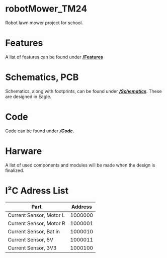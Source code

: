# robotMower_TM24
Robot lawn mower project for school.

# Features
A list of features can be found under [<b>/Features</b>](/Features.md)

# Schematics, PCB
Schematics, along with footprints, can be found under [<b>*/Schematics*</b>](/Schematics).
These are designed in Eagle.

# Code
Code can be found under [<b>*/Code*</b>](/Code).

# Harware
A list of used components and modules will be made when the design is finalized.

# I²C Adress List
|Part|Address|
|----|-------|
|Current Sensor, Motor L| 1000000|
|Current Sensor, Motor R| 1000001|
|Current Sensor, Bat in|1000010|
|Current Sensor, 5V|1000011|
|Current Sensor, 3V3|1000100|
